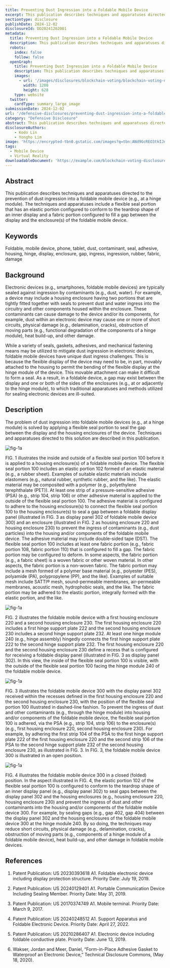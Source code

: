 ```yaml
---
title: Preventing Dust Ingression into a Foldable Mobile Device
excerpt: This publication describes techniques and apparatuses directed to the prevention of dust ingression into a foldable mobile device (e.g., at a hinge module). 
sectiontype: disclosure
publishDate: 2024-12-02
disclosureId: DD20241202001
metadata:
  title: Preventing Dust Ingression into a Foldable Mobile Device
  description: This publication describes techniques and apparatuses directed to the prevention of dust ingression into a foldable mobile device (e.g., at a hinge module). 
  robots:
    index: false
    follow: false
  openGraph:
    title: Preventing Dust Ingression into a Foldable Mobile Device
    description: This publication describes techniques and apparatuses directed to the prevention of dust ingression into a foldable mobile device (e.g., at a hinge module). 
    images:
      - url: '/images/disclosures/blockchain-voting/blockchain-voting-disclosure.webp'
        width: 1200
        height: 628
    type: website
  twitter:
    cardType: summary_large_image
submissionDate: 2024-12-02
url: '/defensive-disclosures/preventing-dust-ingression-into-a-foldable-mobile-device'
category: "Defensive Disclosure"
abstract: This publication describes techniques and apparatuses directed to the prevention of dust ingression into a foldable mobile device (e.g., at a hinge module). 
disclosureAuthors:
    - Kodo Lin
    - Yongho Lim
image: 'https://encrypted-tbn0.gstatic.com/images?q=tbn:ANd9GcREO3tkIJnmJZcWmgLLR-z973QVHQ8zbwDGnw&s'
tags:
  - Mobile Device
  - Virtual Reality
downloadableDocument: 'https://example.com/blockchain-voting-disclosure.pdf'
---
```

## Abstract

This publication describes techniques and apparatuses directed to the prevention of dust
ingression into a foldable mobile device (e.g., at a hinge module). The techniques and apparatuses
include a flexible seal portion that has an elastic portion configured to conform to the teardrop
shape of an inner display and a fabric portion configured to fill a gap between the display and the
enclosure(s) of the foldable mobile device.

## Keywords

Foldable, mobile device, phone, tablet, dust, contaminant, seal, adhesive, housing, hinge,
display, enclosure, gap, ingress, ingression, rubber, fabric, damage

## Background

Electronic devices (e.g., smartphones, foldable mobile devices) are typically sealed against
ingression by contaminants (e.g., dust, water). For example, a device may include a housing
enclosure having two portions that are tightly fitted together with seals to prevent dust and water
ingress into the circuitry and other components housed within the enclosure. These contaminants
can cause damage to the device and/or its components, for example, dust within an electronic
device may cause one or more of short circuits, physical damage (e.g., delamination, cracks),
obstruction of moving parts (e.g., functional degradation of the components of a hinge module),
heat build-up, and other damage.

While a variety of seals, gaskets, adhesives, and mechanical fastening means may be
utilized to mitigate dust ingression in electronic devices, foldable mobile devices have unique dust
ingress challenges. This is because the flexible display of the device may need to be, in part,
movably attached to the housing to permit the bending of the flexible display at the hinge module
of the device. This movable attachment can make it difficult to form a seal. As a result, in a
foldable device, a gap may exist between the display and one or both of the sides of the enclosures
(e.g., at or adjacently to the hinge module), to which traditional apparatuses and methods utilized
for sealing electronic devices are ill-suited.

## Description

The problem of dust ingression into foldable mobile devices (e.g., at a hinge module) is
solved by applying a flexible seal portion to seal the gap between the display and the housing
enclosures of the device. Techniques and apparatuses directed to this solution are described in this
publication.

<img src="/images/disclosure/preventing-dust-ingression-into-a-foldable-mobile-device-1.JPG" class="!shadow-none" alt="fig-1a"/>

FIG. 1 illustrates the inside and outside of a flexible seal portion 100 before it is applied to
a housing enclosure(s) of a foldable mobile device. The flexible seal portion 100 includes an
elastic portion 102 formed of an elastic material (e.g., a rubber sheet). Examples of suitable elastic
materials include elastomers (e.g., natural rubber, synthetic rubber, and the like). The elastic
material may be composited with a polymer (e.g., polyethylene terephthalate (PET)).
At least one strip of a pressure-sensitive adhesive (PSA) (e.g., strip 104, strip 106) or other
adhesive material is applied to the outside of the flexible seal portion 100. The adhesive material
is configured to adhere to the housing enclosure(s) to connect the flexible seal portion 100 to the
housing enclosure(s) to seal a gap between a foldable display panel (illustrated in FIG. 3 as display
panel 302 of foldable mobile device 300) and an enclosure (illustrated in FIG. 2 as housing
enclosure 220 and housing enclosure 230) to prevent the ingress of contaminants (e.g., dust
particles) into the housing and/or components of the foldable mobile device. The adhesive material
may include double-sided tape (DST).
The flexible seal portion 100 includes at least one fabric portion (e.g., fabric portion 108,
fabric portion 110) that is configured to fill a gap. The fabric portion may be configured to deform.
In some aspects, the fabric portion (e.g., a fabric sheet) is a woven fabric or other woven material.
In other aspects, the fabric portion is a non-woven fabric. The fabric portion may include a mesh
formed of a polymer base material (e.g., polyester (PES), polyamide (PA), polypropylene (PP),
and the like). Examples of suitable mesh include SATTI® mesh, sound-permeable membranes,
air-permeable membranes, acoustic mesh, hydrophobic seals, and the like. The fabric portion may
be adhered to the elastic portion, integrally formed with the elastic portion, and the like.

<div class="flex items-center mx-auto justify-center">

<img src="/images/disclosure/preventing-dust-ingression-into-a-foldable-mobile-device-2.JPG" class="!shadow-none" alt="fig-1a"/>

</div>

FIG. 2 illustrates the foldable mobile device with a first housing enclosure 220 and a second
housing enclosure 230. The first housing enclosure 220 includes a first hinge support plate 222
and the second housing enclosure 230 includes a second hinge support plate 232. At least one
hinge module 240 (e.g., hinge assembly) hingedly connects the first hinge support plate 222 to the
second hinge support plate 232. The first housing enclosure 220 and the second housing enclosure
230 define a recess that is configured for receiving a foldable display panel (illustrated in FIG. 3
as display panel 302). In this view, the inside of the flexible seal portion 100 is visible, with the
outside of the flexible seal portion 100 facing the hinge module 240 of the foldable mobile device.

<div class="flex items-center mx-auto justify-center">

<img src="/images/disclosure/preventing-dust-ingression-into-a-foldable-mobile-device-3.JPG" class="!shadow-none" alt="fig-1a"/>

</div>

FIG. 3 illustrates the foldable mobile device 300 with the display panel 302 received within
the recesses defined in the first housing enclosure 220 and the second housing enclosure 230, with
the position of the flexible seal portion 100 illustrated in dashed-line fashion. To prevent the
ingress of dust and other contaminants (e.g., through the hinge module) into housing and/or
components of the foldable mobile device, the flexible seal portion 100 is adhered, via the PSA
(e.g., strip 104, strip 106) to the enclosure(s) (e.g., first housing enclosure 220, second housing
enclosure 230). For example, by adhering the first strip 104 of the PSA to the first hinge support
plate 222 of the first housing enclosure 220 and the second strip 106 of the PSA to the second hinge support plate 232 of the second housing enclosure 230, as illustrated in FIG. 3. In FIG. 3,
the foldable mobile device 300 is illustrated in an open position.

<img src="/images/disclosure/preventing-dust-ingression-into-a-foldable-mobile-device-4.JPG" class="!shadow-none" alt="fig-1a"/>

FIG. 4 illustrates the foldable mobile device 300 in a closed (folded) position. In the aspect
illustrated in FIG. 4, the elastic portion 102 of the flexible seal portion 100 is configured to conform
to the teardrop shape of an inner display panel (e.g., display panel 302) to seal gaps between the
display panel 302 and the housing enclosures (e.g., housing enclosure 220, housing enclosure 230)
and prevent the ingress of dust and other contaminants into the housing and/or components of the
foldable mobile device 300. For example, by sealing gaps (e.g., gap 402, gap 404) between the
display panel 302 and the housing enclosures of the foldable mobile device 300 at the hinge module 240. By so doing, the techniques may reduce short circuits, physical damage (e.g., delamination,
cracks), obstruction of moving parts (e.g., components of a hinge module of a foldable mobile
device), heat build-up, and other damage in foldable mobile devices.

## References

1. Patent Publication: US 20230393618 A1. Foldable electronic device including display
protection structure. Priority Date: July 19, 2019.

2. Patent Publication: US 20240129401 A1. Portable Communication Device Including Sealing
Member. Priority Date: May 31, 2019.

3. Patent Publication: US 20170374749 A1. Mobile terminal. Priority Date: March 9, 2017.

4. Patent Publication: US 20240248512 A1. Support Apparatus and Foldable Electronic Device.
Priority Date: April 27, 2022.
5. Patent Publication: US 20210286407 A1. Electronic device including foldable conductive
plate. Priority Date: June 13, 2019.
6. Wakser, Jordan and Meer, Daniel, “Form-in-Place Adhesive Gasket to Waterproof an
Electronic Device,” Technical Disclosure Commons, (May 18, 2020).
